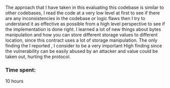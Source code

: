 The approach that I have taken in this evaluating this codebase is similar to other codebases, I read the code at a very low level at first to see if there are any inconsistencies in the codebase or logic flaws then I try to understand it as effective as possible from a high level perspective to see if the implementation is done right. I learned a lot of new things about bytes manipulation and how you can store different storage values to different location, since this contract uses a lot of storage manipulation. The only finding the I reported , I consider to be a very important High finding since the vulnerability can be easily abused by an attacker and value could be taken out, hurting the protocol.

### Time spent:
10 hours